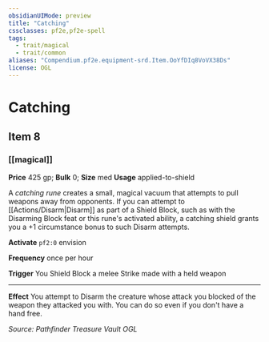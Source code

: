 ```yaml
---
obsidianUIMode: preview
title: "Catching"
cssclasses: pf2e,pf2e-spell
tags:
  - trait/magical
  - trait/common
aliases: "Compendium.pf2e.equipment-srd.Item.OoYfDIq8VoVX38Ds"
license: OGL
---
```

# Catching
## Item 8
### [[magical]]


**Price** 425 gp; 
**Bulk** 0; **Size** med
**Usage** applied-to-shield

A _catching rune_ creates a small, magical vacuum that attempts to pull weapons away from opponents. If you can attempt to [[Actions/Disarm|Disarm]] as part of a Shield Block, such as with the Disarming Block feat or this rune's activated ability, a catching shield grants you a +1 circumstance bonus to such Disarm attempts.

**Activate** `pf2:0` envision

**Frequency** once per hour

**Trigger** You Shield Block a melee Strike made with a held weapon

* * *

**Effect** You attempt to Disarm the creature whose attack you blocked of the weapon they attacked you with. You can do so even if you don't have a hand free.

*Source: Pathfinder Treasure Vault*
*OGL*